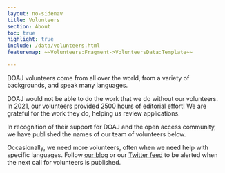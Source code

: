 ```yaml
---
layout: no-sidenav
title: Volunteers
section: About
toc: true
highlight: true
include: /data/volunteers.html
featuremap: ~~Volunteers:Fragment->VolunteersData:Template~~

---
```


DOAJ volunteers come from all over the world, from a variety of backgrounds, and speak many languages.

DOAJ would not be able to do the work that we do without our volunteers. In 2021, our volunteers provided 2500 hours of editorial effort! We are grateful for the work they do, helping us review applications.

In recognition of their support for DOAJ and the open access community, we have published the names of our team of volunteers below.

Occasionally, we need more volunteers, often when we need help with specific languages. Follow [our blog](https://blog.doaj.org/) or our [Twitter feed](http://twitter.com/doajplus) to be alerted when the next call for volunteers is published.
